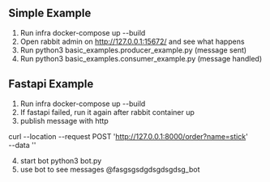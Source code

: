 ## Simple Example
1) Run infra docker-compose up --build
2) Open rabbit admin on http://127.0.0.1:15672/ and see what happens
2) Run python3 basic_examples.producer_example.py (message sent)
3) Run python3 basic_examples.consumer_example.py (message handled)


## Fastapi Example
1) Run infra docker-compose up --build
2) If fastapi failed, run it again after rabbit container up
3) publish message with http 

curl --location --request POST 'http://127.0.0.1:8000/order?name=stick' \
--data ''

4) start bot python3 bot.py
5) use bot to see messages @fasgsgsdgdsgdsgdsg_bot